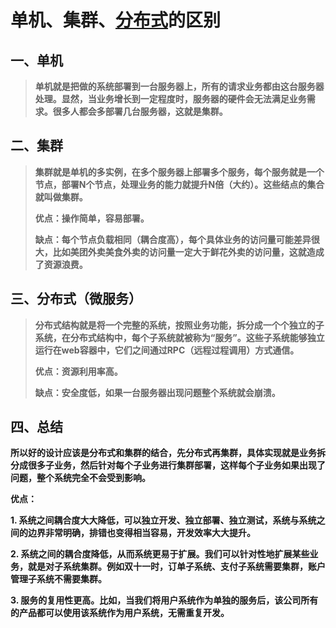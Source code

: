 # 单机、集群、[分布式](https://so.csdn.net/so/search?q=分布式&spm=1001.2101.3001.7020)的区别

## 一、单机

> **单机就是把做的系统部署到一台服务器上，所有的请求业务都由这台服务器处理。显然，当业务增长到一定程度时，服务器的硬件会无法满足业务需求。很多人都会多部署几台服务器，这就是集群。**

## 二、集群

> **集群就是单机的多实例，在多个服务器上部署多个服务，每个服务就是一个节点，部署N个节点，处理业务的能力就提升N倍（大约）。这些结点的集合就叫做集群。**
>
> **优点：操作简单，容易部署。**
>
> **缺点：每个节点负载相同（耦合度高），每个具体业务的访问量可能差异很大，比如美团外卖美食外卖的访问量一定大于鲜花外卖的访问量，这就造成了资源浪费。**

## 三、分布式（微服务）

> **分布式结构就是将一个完整的系统，按照业务功能，拆分成一个个独立的子系统，在分布式结构中，每个子系统就被称为“服务”。这些子系统能够独立运行在web容器中，它们之间通过RPC（远程过程调用）方式通信。**
>
> **优点：资源利用率高。**
>
> **缺点：安全度低，如果一台服务器出现问题整个系统就会崩溃。**

## 四、总结

**所以好的设计应该是分布式和集群的结合，先分布式再集群，具体实现就是业务拆分成很多子业务，然后针对每个子业务进行集群部署，这样每个子业务如果出现了问题，整个系统完全不会受到影响。**

**优点：**

**1. 系统之间耦合度大大降低，可以独立开发、独立部署、独立测试，系统与系统之间的边界非常明确，排错也变得相当容易，开发效率大大提升。**

**2. 系统之间的耦合度降低，从而系统更易于扩展。我们可以针对性地扩展某些业务，就是对子系统集群。例如双十一时，订单子系统、支付子系统需要集群，账户管理子系统不需要集群。**

**3. 服务的复用性更高。比如，当我们将用户系统作为单独的服务后，该公司所有的产品都可以使用该系统作为用户系统，无需重复开发。**